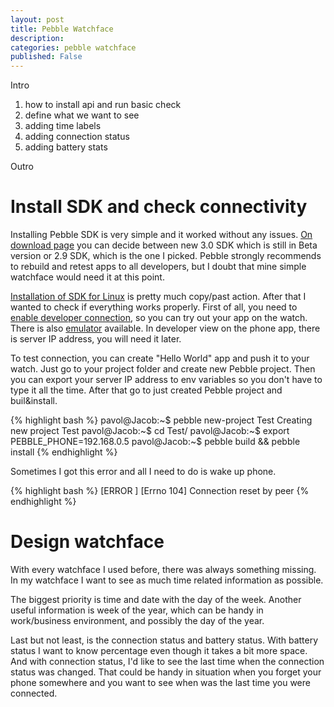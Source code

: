 ```yaml
---
layout: post
title: Pebble Watchface
description:
categories: pebble watchface
published: False
---
```


Intro

1. how to install api and run basic check
2. define what we want to see
3. adding time labels
4. adding connection status
5. adding battery stats

Outro

# Install SDK and check connectivity

Installing Pebble SDK is very simple and it worked without any issues. [On download page][download-sdk] you can decide between new 3.0 SDK which is still in Beta version or 2.9 SDK, which is the one I picked. Pebble strongly recommends to rebuild and retest apps to all developers, but I doubt that mine simple watchface would need it at this point.

[Installation of SDK for Linux][install] is pretty much copy/past action. After that I wanted to check if everything works properly. First of all, you need to [enable developer connection][dev-connection], so you can try out your app on the watch. There is also [emulator][emulator] available. In developer view on the phone app, there is server IP address, you will need it later.

To test connection, you can create "Hello World" app and push it to your watch. Just go to your project folder and create new Pebble project. Then you can export your server IP address to env variables so you don't have to type it all the time. After that go to just created Pebble project and buil&install.

{% highlight bash %}
pavol@Jacob:~$ pebble new-project Test
Creating new project Test
pavol@Jacob:~$ cd Test/
pavol@Jacob:~$ export PEBBLE_PHONE=192.168.0.5
pavol@Jacob:~$ pebble build && pebble install
{% endhighlight %}

Sometimes I got this error and all I need to do is wake up phone.

{% highlight bash %}
[ERROR   ] [Errno 104] Connection reset by peer
{% endhighlight %}

# Design watchface

With every watchface I used before, there was always something missing. In my watchface I want to see as much time related information as possible.

The biggest priority is time and date with the day of the week. Another useful information is week of the year, which can be handy in work/business environment, and possibly the day of the year.

Last but not least, is the connection status and battery status. With battery status I want to know percentage even though it takes a bit more space. And with connection status, I'd like to see the last time when the connection status was changed. That could be handy in situation when you forget your phone somewhere and you want to see when was the last time you were connected.




[download-sdk]: http://developer.getpebble.com/sdk
[install]: http://developer.getpebble.com/sdk/install/linux/
[dev-connection]: http://developer.getpebble.com/guides/publishing-tools/developer-connection/
[emulator]: http://developer.getpebble.com/sdk/install/linux/#install-pebble-emulator-dependencies
